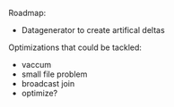 
Roadmap:

- Datagenerator to create artifical deltas


Optimizations that could be tackled:

- vaccum
- small file problem
- broadcast join
- optimize?
